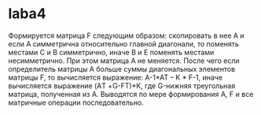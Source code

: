 # laba4
Формируется матрица F следующим образом: скопировать в нее А и если А симметрична относительно главной диагонали, 
то поменять местами С и  В симметрично, иначе B и Е поменять местами несимметрично. При этом матрица А не меняется. 
После чего если определитель матрицы А больше суммы диагональных элементов матрицы F, то вычисляется выражение: A-1*AT – K * F-1, 
иначе вычисляется выражение (AТ +G-FТ)*K, где G-нижняя треугольная матрица, полученная из А. 
Выводятся по мере формирования А, F и все матричные операции последовательно.
